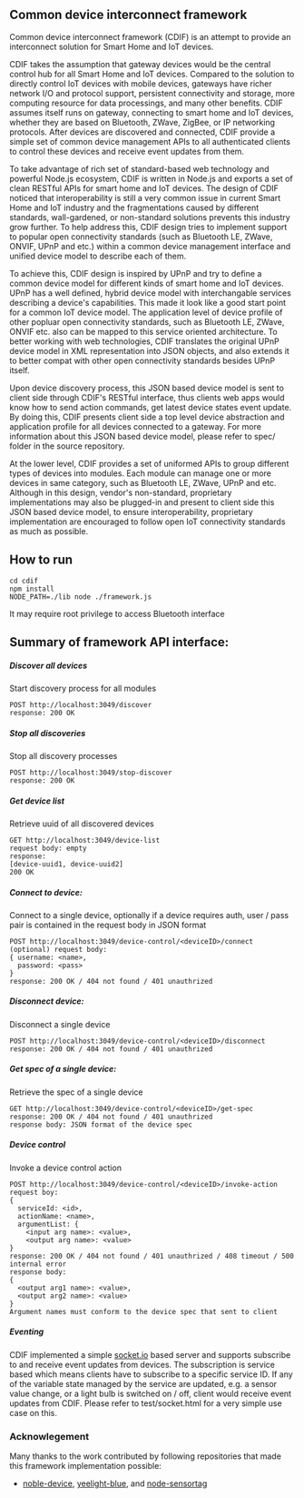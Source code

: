 Common device interconnect framework
------------

Common device interconnect framework (CDIF) is an attempt to provide an interconnect solution for Smart Home and IoT devices.

CDIF takes the assumption that gateway devices would be the central control hub for all Smart Home and IoT devices. Compared to the solution to directly control IoT devices with mobile devices, gateways have richer network I/O and protocol support, persistent connectivity and storage, more computing resource for data processings, and many other benefits. CDIF assumes itself runs on gateway, connecting to smart home and IoT devices, whether they are based on Bluetooth, ZWave, ZigBee, or IP networking protocols. After devices are discovered and connected, CDIF provide a simple set of common device management APIs to all authenticated clients to control these devices and receive event updates from them.

To take advantage of rich set of standard-based web technology and powerful Node.js ecosystem, CDIF is written in Node.js and exports a set of clean RESTful APIs for smart home and IoT devices. The design of CDIF noticed that interoperability is still a very common issue in current Smart Home and IoT industry and the fragmentations caused by different standards, wall-gardened, or non-standard solutions prevents this industry grow further. To help address this, CDIF design tries to implement support to popular open connectivity standards (such as Bluetooth LE, ZWave, ONVIF, UPnP  and etc.) within a common device management interface and unified device model to describe each of them.

To achieve this, CDIF design is inspired by UPnP and try to define a common device model for different kinds of smart home and IoT devices. UPnP has a well defined, hybrid device model with interchangable services describing a device's capabilities. This made it look like a good start point for a common IoT device model. The application level of device profile of other popluar open connectivity standards, such as Bluetooth LE, ZWave, ONVIF etc. also can be mapped to this service oriented architecture. To better working with web technologies, CDIF translates the original UPnP device model in XML representation into JSON objects, and also extends it to better compat with other open connectivity standards besides UPnP itself.

Upon device discovery process, this JSON based device model is sent to client side through CDIF's RESTful interface, thus clients web apps would know how to send action commands, get latest device states event update. By doing this, CDIF presents client side a top level device abstraction and application profile for all devices connected to a gateway. For more information about this JSON based device model, please refer to spec/ folder in the source repository.

At the lower level, CDIF provides a set of uniformed APIs to group different types of devices into modules. Each module can manage one or more devices in same category, such as Bluetooth LE, ZWave, UPnP and etc. Although in this design, vendor's non-standard, proprietary implementations may also be plugged-in and present to client side this JSON based device model, to ensure interoperability, proprietary implementation are encouraged to follow open IoT connectivity standards as much as possible.

How to run
----------
    cd cdif
    npm install
    NODE_PATH=./lib node ./framework.js

It may require root privilege to access Bluetooth interface

Summary of framework API interface:
-----------------------------------

##### Discover all devices
Start discovery process for all modules

    POST http://localhost:3049/discover
    response: 200 OK

##### Stop all discoveries
Stop all discovery processes

    POST http://localhost:3049/stop-discover
    response: 200 OK

##### Get device list
Retrieve uuid of all discovered devices

    GET http://localhost:3049/device-list
    request body: empty
    response:
    [device-uuid1, device-uuid2]
    200 OK

##### Connect to device:
Connect to a single device, optionally if a device requires auth, user / pass pair is contained in the request body in JSON format

    POST http://localhost:3049/device-control/<deviceID>/connect
    (optional) request body:
    { username: <name>,
      password: <pass>
    }
    response: 200 OK / 404 not found / 401 unauthrized

##### Disconnect device:
Disconnect a single device

    POST http://localhost:3049/device-control/<deviceID>/disconnect
    response: 200 OK / 404 not found / 401 unauthrized

##### Get spec of a single device:
Retrieve the spec of a single device

    GET http://localhost:3049/device-control/<deviceID>/get-spec
    response: 200 OK / 404 not found / 401 unauthrized
    response body: JSON format of the device spec

##### Device control
Invoke a device control action

    POST http://localhost:3049/device-control/<deviceID>/invoke-action
    request boy:
    {
      serviceId: <id>,
      actionName: <name>,
      argumentList: {
        <input arg name>: <value>,
        <output arg name>: <value>
    }
    response: 200 OK / 404 not found / 401 unauthrized / 408 timeout / 500 internal error
    response body:
    {
      <output arg1 name>: <value>,
      <output arg2 name>: <value>
    }
    Argument names must conform to the device spec that sent to client


##### Eventing
CDIF implemented a simple [socket.io](socket.io) based server and supports subscribe to and receive event updates from devices. The subscription is service based which means clients have to subscribe to a specific service ID. If any of the variable state managed by the service are updated, e.g. a sensor value change, or a light bulb is switched on / off, client would receive event updates from CDIF. Please refer to test/socket.html for a very simple use case on this.

### Acknowlegement
Many thanks to the work contributed by following repositories that made this framework implementation possible:

* [noble-device](https://github.com/sandeepmistry/noble-device), [yeelight-blue](https://github.com/sandeepmistry/node-yeelight-blue), and [node-sensortag](https://github.com/sandeepmistry/node-sensortag)
